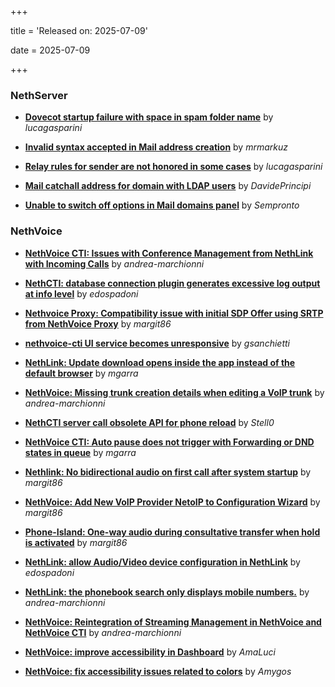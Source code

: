+++

title = 'Released on: 2025-07-09'

date = 2025-07-09

+++

### NethServer

- **[Dovecot startup failure with space in spam folder name](https://github.com/NethServer/dev/issues/7543)** by *lucagasparini*

- **[Invalid syntax accepted in Mail address creation](https://github.com/NethServer/dev/issues/7533)** by *mrmarkuz*

- **[Relay rules for sender are not honored in some cases](https://github.com/NethServer/dev/issues/7433)** by *lucagasparini*

- **[Mail catchall address for domain with LDAP users](https://github.com/NethServer/dev/issues/7385)** by *DavidePrincipi*

- **[Unable to switch off options in Mail domains panel](https://github.com/NethServer/dev/issues/7320)** by *Sempronto*

### NethVoice

- **[NethVoice CTI: Issues with Conference Management from NethLink with Incoming Calls](https://github.com/NethServer/dev/issues/7534)** by *andrea-marchionni*

- **[NethCTI: database connection plugin generates excessive log output at info level](https://github.com/NethServer/dev/issues/7527)** by *edospadoni*

- **[Nethvoice Proxy: Compatibility issue with initial SDP Offer using SRTP from NethVoice Proxy](https://github.com/NethServer/dev/issues/7524)** by *margit86*

- **[nethvoice-cti UI service becomes unresponsive](https://github.com/NethServer/dev/issues/7517)** by *gsanchietti*

- **[NethLink: Update download opens inside the app instead of the default browser](https://github.com/NethServer/dev/issues/7511)** by *mgarra*

- **[NethVoice: Missing trunk creation details when editing a VoIP trunk](https://github.com/NethServer/dev/issues/7502)** by *andrea-marchionni*

- **[NethCTI server call obsolete API for phone reload](https://github.com/NethServer/dev/issues/7499)** by *Stell0*

- **[NethVoice CTI: Auto pause does not trigger with Forwarding or DND states in queue](https://github.com/NethServer/dev/issues/7497)** by *mgarra*

- **[Nethlink: No bidirectional audio on first call after system startup](https://github.com/NethServer/dev/issues/7492)** by *margit86*

- **[NethVoice: Add New VoIP Provider NetoIP to Configuration Wizard](https://github.com/NethServer/dev/issues/7471)** by *margit86*

- **[Phone-Island: One-way audio during consultative transfer when hold is activated](https://github.com/NethServer/dev/issues/7462)** by *margit86*

- **[NethLink: allow Audio/Video device configuration in NethLink](https://github.com/NethServer/dev/issues/7414)** by *edospadoni*

- **[NethLink: the phonebook search only displays mobile numbers.](https://github.com/NethServer/dev/issues/7339)** by *andrea-marchionni*

- **[NethVoice: Reintegration of Streaming Management in NethVoice and NethVoice CTI](https://github.com/NethServer/dev/issues/7268)** by *andrea-marchionni*

- **[NethVoice: improve accessibility in Dashboard](https://github.com/NethServer/dev/issues/7217)** by *AmaLuci*

- **[NethVoice: fix accessibility issues related to colors](https://github.com/NethServer/dev/issues/7141)** by *Amygos*

